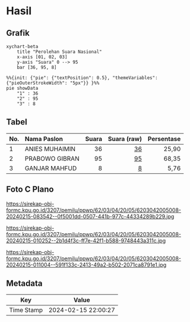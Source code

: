 # Hasil

## Grafik

```mermaid
xychart-beta
    title "Perolehan Suara Nasional"
    x-axis [01, 02, 03]
    y-axis "Suara" 0 --> 95
    bar [36, 95, 8]
```

```mermaid
%%{init: {"pie": {"textPosition": 0.5}, "themeVariables": {"pieOuterStrokeWidth": "5px"}} }%%
pie showData
    "1" : 36
    "2" : 95
    "3" : 8
```

## Tabel

| No. | Nama Paslon    | Suara | Suara (raw) | Persentase |
|:--- |:-------------- | -----:| -----------:| ----------:|
| 1   | ANIES MUHAIMIN | 36    | [36][p-1]   | 25,90      |
| 2   | PRABOWO GIBRAN | 95    | [95][p-2]   | 68,35      |
| 3   | GANJAR MAHFUD  | 8     | [8][p-3]    | 5,76       |


[p-1]: https://github.com/gigit-pemilu/pemilu-2024/blob/main/pilpres/hitung-suara/sub/62-kalimantan-tengah/sub/03-kapuas/sub/04-kapuas-kuala/sub/2005-lupak-dalam/sub/008-tps/sub/paslon-1.txt
[p-2]: https://github.com/gigit-pemilu/pemilu-2024/blob/main/pilpres/hitung-suara/sub/62-kalimantan-tengah/sub/03-kapuas/sub/04-kapuas-kuala/sub/2005-lupak-dalam/sub/008-tps/sub/paslon-2.txt
[p-3]: https://github.com/gigit-pemilu/pemilu-2024/blob/main/pilpres/hitung-suara/sub/62-kalimantan-tengah/sub/03-kapuas/sub/04-kapuas-kuala/sub/2005-lupak-dalam/sub/008-tps/sub/paslon-3.txt

## Foto C Plano

https://sirekap-obj-formc.kpu.go.id/3207/pemilu/ppwp/62/03/04/20/05/6203042005008-20240215-083542--0f5001dd-0507-441b-977c-44334289b229.jpg

https://sirekap-obj-formc.kpu.go.id/3207/pemilu/ppwp/62/03/04/20/05/6203042005008-20240215-010252--2b1d4f3c-ff7e-42f1-b588-9748443a311c.jpg

https://sirekap-obj-formc.kpu.go.id/3207/pemilu/ppwp/62/03/04/20/05/6203042005008-20240215-011004--591f133c-2413-49a2-b502-2071ca8791e1.jpg


## Metadata

| Key        | Value               |
| ---------- | ------------------- |
| Time Stamp | 2024-02-15 22:00:27 |



